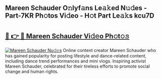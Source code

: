 ## Mareen Schauder O𝚗lyf𝚊ns Le𝚊𝚔ed N𝚞𝚍es - Part-7KR Ph𝚘tos Vi𝚍eo - H𝚘t Part Le𝚊𝚔s kcu7D

# <h2><a href="http://hf3ovij.feru.top/?c=Mareen+Schauder">🔗 👉 🔴 Mareen Schauder Vi𝚍𝚎o Ph𝚘t𝚘𝚜</a></h2>

[![Mareen Schauder Nu𝚍𝚎s](https://i.imgur.com/0TWrTi3.gif)](http://hf3ovij.feru.top/?c=Mareen+Schauder)
Online content creator Mareen Schauder who has gained popularity for posting lifestyle and dance-related content, including dance trend performances and mini vlogs. Inspiring activist Mareen Schauder, celebrated for their tireless efforts to promote social change and human rights. 
